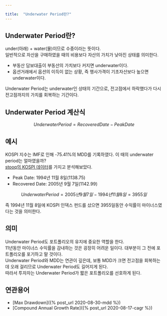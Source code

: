 ```yaml
---

title:  "Underwater Period란?"
---
```


## Underwater Period란?
under(아래) + water(물)이므로 수중이라는 뜻이다.  
일반적으로 자산을 구매하였을 때의 비용보다 자산의 가치가 낮아진 상태를 의미한다.  

- 부동산 담보대출이 부동산의 가치보다 커지면 underwater이다.
- 옵션거래에서 옵션의 이득이 없는 상황, 즉 행사가격이 기초자산보다 높으면 underwater이다.

Underwater Period는 underwater인 상태의 기간으로, 전고점에서 하락했다가 다시 전고점까지의 가치를 회복하는 기간이다.  

## Underwater Period 계산식

$$Underwater Period = Recovered Date - Peak Date$$

## 예시
KOSPI 지수는 IMF로 인해 -75.41%의 MDD를 기록하였다. 이 때의 underwater period는 얼마였을까?  
[stooq의 KOSPI 데이터](https://stooq.com/q/?s=^kospi)를 가지고 분석해보았다.  

- Peak Date: 1994년 11월 8일(1138.75)
- Recovered Date: 2005년 9월 7일(1142.99)

$$Underwater Period = 2005년 9월 7일 - 1994년 11월 8일 = 3955일$$

즉 1994년 11월 8일에 KOSPI 인덱스 펀드를 샀으면 3955일동안 수익률이 마이너스였다는 것을 의미한다.  

## 의미
Underwater Period도 포트폴리오의 유지에 중요한 역할을 한다.  
11년동안 마이너스 수익률을 감내하는 것은 굉장히 어려운 일이다. 대부분이 그 전에 포트폴리오를 포기하고 말 것이다.  
Underwater Period와 MDD는 연관이 깊은데, 보통 MDD가 크면 전고점을 회복하는데 오래 걸리므로 Underwater Period도 길어지게 된다.  
따라서 투자자는 Underwater Period가 짧은 포트폴리오를 선호하게 된다.  

## 연관용어
- [Max Drawdown]({% post_url 2020-08-30-mdd %})
- [Compound Annual Growth Rate]({% post_url 2020-08-17-cagr %})
